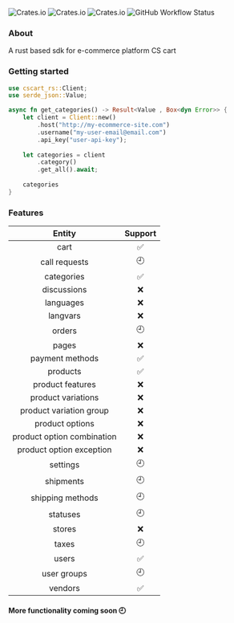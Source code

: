 ![Crates.io](https://img.shields.io/crates/l/cscart_rs/0.1.0)
![Crates.io](https://img.shields.io/crates/v/cscart_rs)
![Crates.io](https://img.shields.io/crates/d/cscart_rs)
![GitHub Workflow Status](https://img.shields.io/github/actions/workflow/status/jearle10/cscart-rs/ci.yml)
### About
A rust based sdk for e-commerce platform CS cart

### Getting started
```rust
use cscart_rs::Client;
use serde_json::Value;

async fn get_categories() -> Result<Value , Box<dyn Error>> {
    let client = Client::new()
        .host("http://my-ecommerce-site.com")
        .username("my-user-email@email.com")
        .api_key("user-api-key");
    
    let categories = client
        .category()
        .get_all().await;
    
    categories
}
```

### Features

| Entity                     |        Support       | 
| :---:                      |         :-----:      |   
| cart                       |   :white_check_mark: |      
| call requests              |   :clock9:           |            
| categories                 |   :white_check_mark: |              
| discussions                |         :x:          |                    
| languages                  |         :x:          |                    
| langvars                   |         :x:          |                    
| orders                     |       :clock9:       |                    
| pages                      |         :x:          |                    
| payment methods            |   :white_check_mark: |                    
| products                   |   :white_check_mark: |                    
| product features           |         :x:          |                            
| product variations         |         :x:          |                    
| product variation group    |         :x:          |                    
| product options            |         :x:          |                    
| product option combination |         :x:          |                    
| product option exception   |         :x:          |                     
| settings                   |       :clock9:       |                    
| shipments                  |       :clock9:       |                     
| shipping methods           |       :clock9:       |                    
| statuses                   |       :clock9:       |                    
| stores                     |         :x:          |                    
| taxes                      |       :clock9:       |                    
| users                      |   :white_check_mark: |                    
| user groups                |        :clock9:      |                    
| vendors                    |   :white_check_mark: |                    


#### More functionality coming soon :clock9: